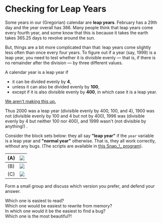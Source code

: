 # Checking for Leap Years

Some years in our \(Gregorian\) calendar are **leap years**. February has a 29th day and the year overall has 366. Many people think that leap years come every fourth year, and some know that this is because it takes the earth takes 365.25 days to revolve around the sun.

But, things are a bit more complicated than that: leap years come slightly less often than once every four years. To figure out if a year \(say, 1999\) is a leap year, you need to test whether it is divisible evenly — that is, if there is no remainder after the division — by three different values.

A calendar year is a leap year if

* it can be divided evenly by **4**,
* unless it can also be divided evenly by **100**,
* except if it is also divisible evenly by **400**, in which case it is a leap year.

[We aren't making this up.](http://en.wikipedia.org/wiki/Leap_year#Gregorian_calendar)

Thus 2000 was a leap year \(divisible evenly by 400, 100, and 4\), 1900 was not \(divisible evenly by 100 and 4 but not by 400\), 1996 was \(divisible evenly by 4 but neither 100 nor 400\), and 1999 wasn't \(not divisible by anything!\) .

Consider the block sets below: they all say **"leap year"** if the `year` variable is a leap year and **"normal year"** otherwise. That is, they all work correctly, without any bugs. \(The scripts are available in [this Snap_!_ program](http://snap.berkeley.edu/snapsource/snap.html#open:https://beautyjoy.github.io/bjc-r/prog/conditionals/dates/is-leap-year.xml)\).

| \(A\)   | ![](https://beautyjoy.github.io/bjc-r/img/cond/leap-year-script-boolean.png) |
| :--- | :--- |
| \(B\)   | ![](https://beautyjoy.github.io/bjc-r/img/cond/leap-year-script-conditional-1.png) |
| \(C\)   | ![](https://beautyjoy.github.io/bjc-r/img/cond/leap-year-script-conditional-2.png) |

Form a small group and discuss which version you prefer, and defend your answer.

Which one is easiest to read?  
Which one would be easiest to rewrite from memory?  
In which one would it be the easiest to find a bug?  
Which one is the most beautiful?!

